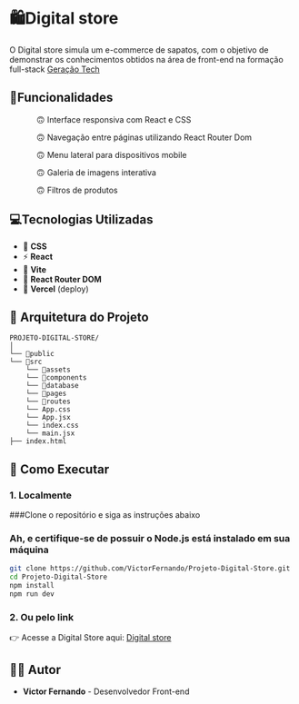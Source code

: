 # 🛍️Digital store

<p>O Digital store simula um e-commerce de sapatos, com o objetivo de demonstrar os conhecimentos obtidos na área de front-end na formação full-stack <a href=https://geracaotech.iel-ce.org.br/>Geração Tech</a></p>

## 🚀Funcionalidades
<ol>
  <ul>🙃 Interface responsiva com React e CSS</ul>
  <ul>🙃 Navegação entre páginas utilizando React Router Dom</ul>
  <ul>🙃 Menu lateral para dispositivos mobile</ul>
  <ul>🙃 Galeria de imagens interativa</ul>
  <ul>🙃 Filtros de produtos</ul>
</ol>

## 💻Tecnologias Utilizadas

- 🌚​ **CSS**
- ⚡ **React**
- 🚀 **Vite** 
- 🐘 **React Router DOM**
- 🔐 **Vercel** (deploy)


## 🧱 Arquitetura do Projeto

```
PROJETO-DIGITAL-STORE/
│
└── 📁public
└── 📁src
    └── 📁assets
    └── 📁components
    └── 📁database
    └── 📁pages
    └── 📁routes
    └── App.css
    └── App.jsx
    └── index.css
    └── main.jsx
├── index.html

```

## 📑 Como Executar 

### 1. Localmente
###Clone o repositório e siga as instruções abaixo
<h3>Ah, e certifique-se de possuir o Node.js está instalado em sua máquina</h3>

```bash
git clone https://github.com/VictorFernando/Projeto-Digital-Store.git
cd Projeto-Digital-Store
npm install
npm run dev
```

### 2. Ou pelo link
👉 Acesse a Digital Store aqui: <a href = "https://projeto-digital-store-victor.vercel.app/"> Digital store </a>

## 👨‍💻 Autor

- **Victor Fernando** - Desenvolvedor Front-end
